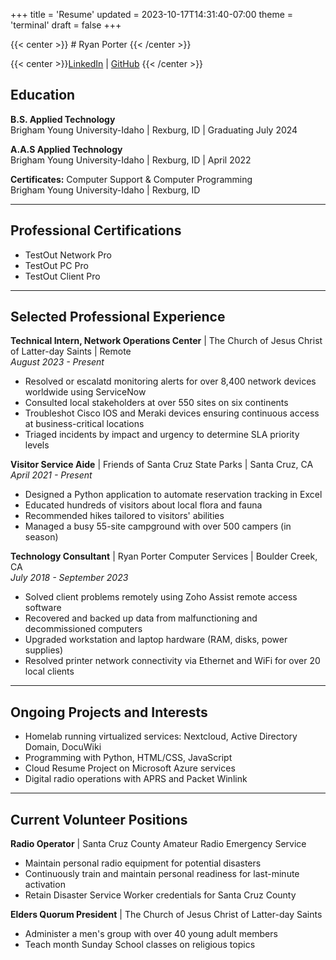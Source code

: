 +++
title = 'Resume'
updated = 2023-10-17T14:31:40-07:00
theme = 'terminal'
draft = false
+++

{{< center >}} # Ryan Porter {{< /center >}}

{{< center >}}[LinkedIn](https://linkedin.com/in/ryaninthewoods) | [GitHub](https://github.com/PorterRyan) {{< /center >}}

## Education
**B.S. Applied Technology**  
Brigham Young University-Idaho | Rexburg, ID | Graduating July 2024

**A.A.S Applied Technology**  
Brigham Young University-Idaho | Rexburg, ID | April 2022

**Certificates:** Computer Support & Computer Programming  
Brigham Young University-Idaho | Rexburg, ID

---

## Professional Certifications  
- TestOut Network Pro
- TestOut PC Pro
- TestOut Client Pro

---

## Selected Professional Experience  
**Technical Intern, Network Operations Center** | The Church of Jesus Christ of Latter-day Saints | Remote  
_August 2023 - Present_  
- Resolved or escalatd monitoring alerts for over 8,400 network devices worldwide using ServiceNow
- Consulted local stakeholders at over 550 sites on six continents
- Troubleshot Cisco IOS and Meraki devices ensuring continuous access at business-critical locations
- Triaged incidents by impact and urgency to determine SLA priority levels

**Visitor Service Aide** | Friends of Santa Cruz State Parks | Santa Cruz, CA  
_April 2021 - Present_  
- Designed a Python application to automate reservation tracking in Excel
- Educated hundreds of visitors about local flora and fauna
- Recommended hikes tailored to visitors' abilities
- Managed a busy 55-site campground with over 500 campers (in season)

**Technology Consultant** | Ryan Porter Computer Services | Boulder Creek, CA  
_July 2018 - September 2023_  
- Solved client problems remotely using Zoho Assist remote access software
- Recovered and backed up data from malfunctioning and decommissioned computers
- Upgraded workstation and laptop hardware (RAM, disks, power supplies)
- Resolved printer network connectivity via Ethernet and WiFi for over 20 local clients

---

## Ongoing Projects and Interests  
- Homelab running virtualized services: Nextcloud, Active Directory Domain, DocuWiki
- Programming with Python, HTML/CSS, JavaScript
- Cloud Resume Project on Microsoft Azure services
- Digital radio operations with APRS and Packet Winlink 

---

## Current Volunteer Positions
**Radio Operator** | Santa Cruz County Amateur Radio Emergency Service  
- Maintain personal radio equipment for potential disasters
- Continuously train and maintain personal readiness for last-minute activation
- Retain Disaster Service Worker credentials for Santa Cruz County  

**Elders Quorum President** | The Church of Jesus Christ of Latter-day Saints  
- Administer a men's group with over 40 young adult members
- Teach month Sunday School classes on religious topics